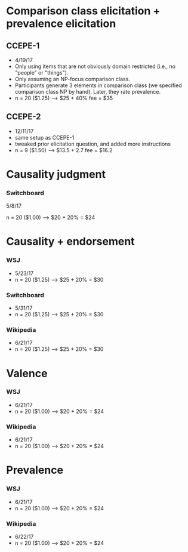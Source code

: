 # Comparison class elicitation + prevalence elicitation


## CCEPE-1

- 4/19/17
- Only using items that are not obviously domain restricted (i.e., no "people" or "things").
- Only assuming an NP-focus comparison class.
- Participants generate 3 elements in comparison class (we specified comparison class NP by hand). Later, they rate prevalence.
- n = 20 ($1.25) --> $25 + 40% fee = $35

## CCEPE-2

- 12/11/17
- same setup as CCEPE-1
- tweaked prior elicitation question, and added more instructions
- n = 9 ($1.50) --> $13.5 + 2.7 fee = $16.2

# Causality judgment

### Switchboard

5/8/17

n = 20 ($1.00) --> $20 + 20% = $24

# Causality + endorsement

### WSJ

- 5/23/17
- n = 20 ($1.25) --> $25 + 20% = $30

### Switchboard

- 5/31/17
- n = 20 ($1.25) --> $25 + 20% = $30

### Wikipedia

- 6/21/17
- n = 20 ($1.25) --> $25 + 20% = $30

# Valence

### WSJ

- 6/21/17
- n = 20 ($1.00) --> $20 + 20% = $24

### Wikipedia

- 6/21/17
- n = 20 ($1.00) --> $20 + 20% = $24

# Prevalence

### WSJ

- 6/21/17
- n = 20 ($1.00) --> $20 + 20% = $24

### Wikipedia

- 6/22/17
- n = 20 ($1.00) --> $20 + 20% = $24
